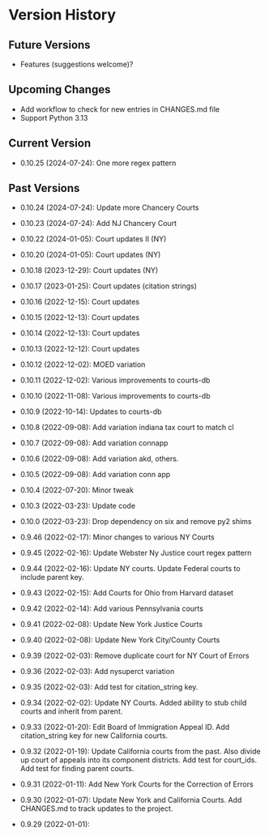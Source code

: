 # Version History

## Future Versions

- Features (suggestions welcome)?

## Upcoming Changes

- Add workflow to check for new entries in CHANGES.md file
- Support Python 3.13

## Current Version

- 0.10.25 (2024-07-24): One more regex pattern

## Past Versions

- 0.10.24 (2024-07-24): Update more Chancery Courts

- 0.10.23 (2024-07-24): Add NJ Chancery Court

- 0.10.22 (2024-01-05): Court updates II (NY)

- 0.10.20 (2024-01-05): Court updates (NY)

- 0.10.18 (2023-12-29): Court updates (NY)

- 0.10.17 (2023-01-25): Court updates (citation strings)

- 0.10.16 (2022-12-15): Court updates

- 0.10.15 (2022-12-13): Court updates

- 0.10.14 (2022-12-13): Court updates

- 0.10.13 (2022-12-12): Court updates

- 0.10.12 (2022-12-02): MOED variation

- 0.10.11 (2022-12-02): Various improvements to courts-db

- 0.10.10 (2022-11-08): Various improvements to courts-db

- 0.10.9 (2022-10-14): Updates to courts-db

- 0.10.8 (2022-09-08): Add variation indiana tax court to match cl

- 0.10.7 (2022-09-08): Add variation connapp

- 0.10.6 (2022-09-08): Add variation akd, others.

- 0.10.5 (2022-09-08): Add variation conn app

- 0.10.4 (2022-07-20): Minor tweak

- 0.10.3 (2022-03-23): Update code

- 0.10.0 (2022-03-23): Drop dependency on six and remove py2 shims

- 0.9.46 (2022-02-17): Minor changes to various NY Courts

- 0.9.45 (2022-02-16): Update Webster Ny Justice court regex pattern

- 0.9.44 (2022-02-16): Update NY courts. Update Federal courts to include parent key.

- 0.9.43 (2022-02-15): Add Courts for Ohio from Harvard dataset

- 0.9.42 (2022-02-14): Add various Pennsylvania courts

- 0.9.41 (2022-02-08): Update New York Justice Courts

- 0.9.40 (2022-02-08): Update New York City/County Courts

- 0.9.39 (2022-02-03): Remove duplicate court for NY Court of Errors

- 0.9.36 (2022-02-03): Add nysuperct variation

- 0.9.35 (2022-02-03): Add test for citation_string key.

- 0.9.34 (2022-02-02): Update NY Courts. Added ability to stub child courts and inherit from parent.

- 0.9.33 (2022-01-20): Edit Board of Immigration Appeal ID.  Add citation_string key for new California courts.

- 0.9.32 (2022-01-19): Update California courts from the past.  Also divide up court of appeals into its component districts.  Add test for court_ids.  Add test for finding parent courts.

- 0.9.31 (2022-01-11): Add New York Courts for the Correction of Errors

- 0.9.30 (2022-01-07): Update New York and California Courts.  Add CHANGES.md to track updates to the project.

- 0.9.29 (2022-01-01):

